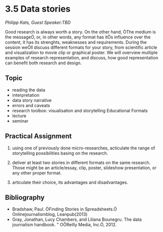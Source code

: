 # 3.5  Data stories
*Philipp Kats, Guest Speaker:TBD*

Good research is always worth a story. On the other hand, ÒThe medium is the messageÓ, or, in other words, any format has itÕs influence over the content, it has its strenghts, weaknesses and requirements. During the session weÕll discuss different formats for your story, from scientific article and visualization to movie clip or graphical poster. We will overview multiple examples of research representation, and discuss, how good representation can benefit both research and design.
   
## Topic
- reading the data 
- interpretation 
- data story narrative 
- errors and caveats 
- research toolbox: visualisation and storytelling 
   Educational Formats
- lecture 
- seminar 
## Practical Assignment
   
1.	using one of previously done micro-researches, acticulate the range of storytelling possibilities basing on the research. 

2.	deliver at least two stories in different formats on the same research. Those might be an article/essay, clip, poster, slideshow presentation, or any other proper format. 
3.	articulate their choice, its advantages and disadvantages. 

## Bibliography

* Bradshaw, Paul. ÒFinding Stories in Spreadsheets.Ó Onlinejournalismblog, Leanpub(2013) 
* Gray, Jonathan, Lucy Chambers, and Liliana Bounegru. The data journalism handbook. " OÕReilly Media, Inc.Ò, 2012. 
